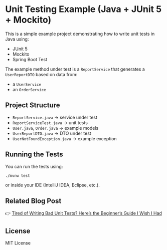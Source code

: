 # Unit Testing Example (Java + JUnit 5 + Mockito)

This is a simple example project demonstrating how to write unit tests in Java using:

- JUnit 5
- Mockito
- Spring Boot Test

The example method under test is a `ReportService` that generates a `UserReportDTO` based on data from:

- a `UserService`
- an `OrderService`

## Project Structure

- `ReportService.java` → service under test
- `ReportServiceTest.java` → unit tests
- `User.java`, `Order.java` → example models
- `UserReportDTO.java` → DTO under test
- `UserNotFoundException.java` → example exception

## Running the Tests

You can run the tests using:

```bash
./mvnw test
```
or inside your IDE (IntelliJ IDEA, Eclipse, etc.).

## Related Blog Post

👉 [Tired of Writing Bad Unit Tests? Here’s the Beginner’s Guide I Wish I Had]()

## License

MIT License

